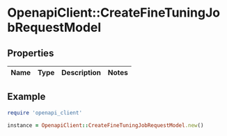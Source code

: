 # OpenapiClient::CreateFineTuningJobRequestModel

## Properties

| Name | Type | Description | Notes |
| ---- | ---- | ----------- | ----- |

## Example

```ruby
require 'openapi_client'

instance = OpenapiClient::CreateFineTuningJobRequestModel.new()
```

